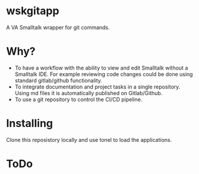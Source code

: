 # wskgitapp

A VA Smalltalk wrapper for git commands.

# Why?
* To have a workflow with the ability to view and edit Smalltalk without a Smalltalk IDE. For example reviewing code changes could be done using standard gitlab/github functionality.  
* To integrate documentation and project tasks in a single repository. Using md files it is automatically published on Gitlab/Github.
* To use a git repository to control the CI/CD pipeline. 

# Installing
Clone this reposistory locally and use tonel to load the applications.

# ToDo

